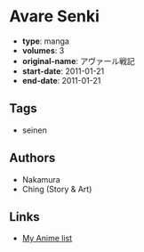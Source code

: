 # Avare Senki

-   **type**: manga
-   **volumes**: 3
-   **original-name**: アヴァール戦記
-   **start-date**: 2011-01-21
-   **end-date**: 2011-01-21

## Tags

-   seinen

## Authors

-   Nakamura
-   Ching (Story & Art)

## Links

-   [My Anime list](https://myanimelist.net/manga/22925/Avare_Senki)
